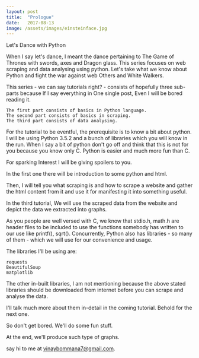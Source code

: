 ```yaml
---
layout: post
title:  "Prologue"
date:   2017-08-13
image: /assets/images/einsteinface.jpg
---
```


Let's Dance with Python

When I say let's dance, I meant the dance pertaining to The Game of Thrones with swords, axes and Dragon glass.
This series focuses on web scraping and data analysing using python. Let's take what we know about Python and fight the war against web Others and White Walkers.

This series - we can say tutorials right? - consists of hopefully three sub-parts because If I say everything in One single post, Even I will be bored reading it.

    The first part consists of basics in Python language.
    The second part consists of basics in scraping.
    The third part consists of data analysing.


For the tutorial to be eventful, the prerequisite is to know a bit about python. I will be using Python 3.5.2 and a bunch of libraries which you will know in the run. When I say a bit of python don't go off and think that this is not for you because you know only C.
Python is easier and much more fun than C.

For sparking Interest I will be giving spoilers to you.

In the first one there will be introduction to some python and html.

Then, I will tell you what scraping is and how to scrape a website and gather the html content from it and use it for manifesting it into something useful.

In the third tutorial, We will use the scraped data from the website and depict the data we extracted into graphs.

As you people are well  versed with C,  we know that stdio.h, math.h are header files to be included to use the functions somebody has written to our use like printf(), sqrt(). Concurrently, Python also has libraries - so many of them - which we will use for our convenience and usage.

The libraries I'll be using are:

    requests
    BeautifulSoup
    matplotlib


The other in-built libraries, I am not mentioning because the above stated libraries should be downloaded from internet before you can scrape and analyse the data.

I'll talk much more about them in-detail in the coming tutorial. Behold for the next one.

So don't get bored. We'll do some fun stuff.


At the end, we'll produce such type of graphs.

say hi to me at vinaybommana7@gmail.com.
